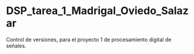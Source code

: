 # DSP_tarea_1_Madrigal_Oviedo_Salazar
Control de versiones, para el proyecto 1 de procesamiento digital de señales.
